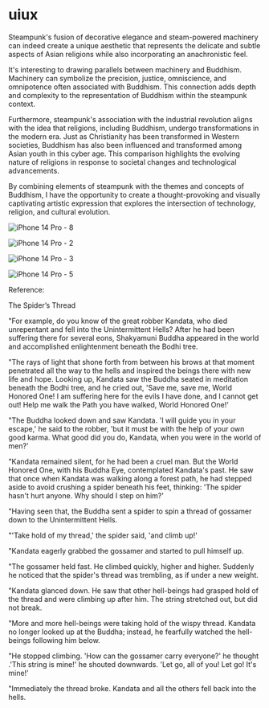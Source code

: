 # uiux

Steampunk's fusion of decorative elegance and steam-powered machinery can indeed create a unique aesthetic that represents the delicate and subtle aspects of Asian religions while also incorporating an anachronistic feel.

It's interesting to drawing parallels between machinery and Buddhism. Machinery can symbolize the precision, justice, omniscience, and omnipotence often associated with Buddhism. This connection adds depth and complexity to the representation of Buddhism within the steampunk context.

Furthermore, steampunk's association with the industrial revolution aligns with the idea that religions, including Buddhism, undergo transformations in the modern era. Just as Christianity has been transformed in Western societies, Buddhism has also been influenced and transformed among Asian youth in this cyber age. This comparison highlights the evolving nature of religions in response to societal changes and technological advancements.

By combining elements of steampunk with the themes and concepts of Buddhism, I have the opportunity to create a thought-provoking and visually captivating artistic expression that explores the intersection of technology, religion, and cultural evolution.

![iPhone 14 Pro - 8](https://github.com/YC-G/uiux/assets/38597041/c304fb6f-6934-480b-832a-c352996bd251)

![iPhone 14 Pro - 2](https://github.com/YC-G/uiux/assets/38597041/1bdbb8c4-bdbe-46c3-8d1f-0483c78316f0)

![iPhone 14 Pro - 3](https://github.com/YC-G/uiux/assets/38597041/e5aa6e1b-c57c-450b-b473-513ce9b3af33)

![iPhone 14 Pro - 5](https://github.com/YC-G/uiux/assets/38597041/68ae24f6-7cb8-412d-9226-3ec5a9b3498d)

Reference:

The Spider’s Thread

"For example, do you know of the great robber Kandata, who died unrepentant and fell into the Unintermittent Hells? After he had been suffering there for several eons, Shakyamuni Buddha appeared in the world and accomplished enlightenment beneath the Bodhi tree.

"The rays of light that shone forth from between his brows at that moment penetrated all the way to the hells and inspired the beings there with new life and hope. Looking up, Kandata saw the Buddha seated in meditation beneath the Bodhi tree, and he cried out, 'Save me, save me, World Honored One! I am suffering here for the evils I have done, and I cannot get out! Help me walk the Path you have walked, World Honored One!'

"The Buddha looked down and saw Kandata. 'I will guide you in your escape,' he said to the robber, 'but it must be with the help of your own good karma. What good did you do, Kandata, when you were in the world of men?'

"Kandata remained silent, for he had been a cruel man. But the World Honored One, with his Buddha Eye, contemplated Kandata's past. He saw that once when Kandata was walking along a forest path, he had stepped aside to avoid crushing a spider beneath his feet, thinking: 'The spider hasn't hurt anyone. Why should I step on him?'

"Having seen that, the Buddha sent a spider to spin a thread of gossamer down to the Unintermittent Hells.

"'Take hold of my thread,' the spider said, 'and climb up!'

"Kandata eagerly grabbed the gossamer and started to pull himself up.

"The gossamer held fast. He climbed quickly, higher and higher. Suddenly he noticed that the spider's thread was trembling, as if under a new weight.

"Kandata glanced down. He saw that other hell-beings had grasped hold of the thread and were climbing up after him. The string stretched out, but did not break.

"More and more hell-beings were taking hold of the wispy thread. Kandata no longer looked up at the Buddha; instead, he fearfully watched the hell-beings following him below.

"He stopped climbing. 'How can the gossamer carry everyone?' he thought .'This string is mine!' he shouted downwards. 'Let go, all of you! Let go! It's mine!'

"Immediately the thread broke. Kandata and all the others fell back into the hells.
